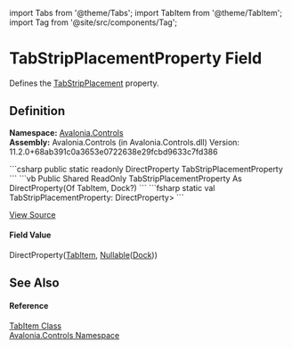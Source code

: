 import Tabs from '@theme/Tabs'; 
import TabItem from '@theme/TabItem'; 
import Tag from '@site/src/components/Tag'; 

# TabStripPlacementProperty Field


Defines the <a href="P_Avalonia_Controls_TabItem_TabStripPlacement">TabStripPlacement</a> property.



## Definition
**Namespace:** <a href="N_Avalonia_Controls">Avalonia.Controls</a>  
**Assembly:** Avalonia.Controls (in Avalonia.Controls.dll) Version: 11.2.0+68ab391c0a3653e0722638e29fcbd9633c7fd386

<Tabs groupId="api-code-preview">
<TabItem value="csharp" label="C#">
```csharp
public static readonly DirectProperty<TabItem, Dock?> TabStripPlacementProperty
```
</TabItem>
<TabItem value="vb" label="VB">
```vb
Public Shared ReadOnly TabStripPlacementProperty As DirectProperty(Of TabItem, Dock?)
```
</TabItem>
<TabItem value="fsharp" label="F#">
```fsharp
static val TabStripPlacementProperty: DirectProperty<TabItem, Nullable<Dock>>
```
</TabItem>
</Tabs>



<a href="https://github.com/AvaloniaUI/Avalonia/tree/master/srcAvalonia.Controls/TabItem.cs" title="View the source code">View Source</a>



#### Field Value
DirectProperty(<a href="T_Avalonia_Controls_TabItem">TabItem</a>, <a href="https://learn.microsoft.com/dotnet/api/system.nullable-1" target="_blank" rel="noopener noreferrer">Nullable</a>(<a href="T_Avalonia_Controls_Dock">Dock</a>))

## See Also


#### Reference
<a href="T_Avalonia_Controls_TabItem">TabItem Class</a>  
<a href="N_Avalonia_Controls">Avalonia.Controls Namespace</a>  
